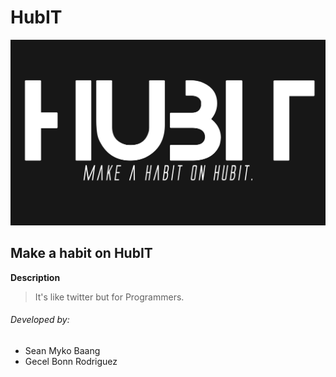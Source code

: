 # HubIT

![HUBIT](71876292_2441909275858029_337130962523521024_n.png)

## Make a habit on HubIT

**Description**
> It's like twitter but for Programmers.

###### Developed by:
- Sean Myko Baang
- Gecel Bonn Rodriguez

